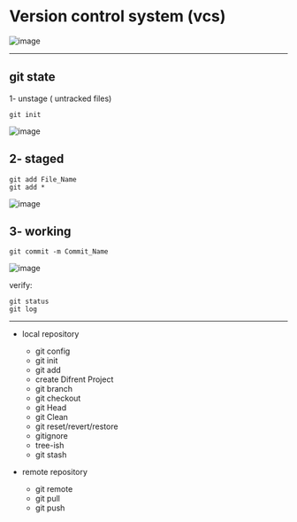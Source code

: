 # Version control system (vcs) 
![image](https://github.com/rezaabedi1365/Devops/assets/117336743/6455c93f-d8e1-4d94-8acc-d172af790592)

-----------------------------------------------------------------
## git state

1- unstage ( untracked files)
```
git init
```
![image](https://github.com/rezaabedi1365/Devops/assets/117336743/3c2ab70e-8a9e-4425-9d91-755f8dc5196b)

## 2- staged 
```
git add File_Name
git add *
```
![image](https://github.com/rezaabedi1365/Devops/assets/117336743/8ac3ffac-cf53-492a-a531-7dfb57fda439)


## 3- working
```
git commit -m Commit_Name
```
![image](https://github.com/rezaabedi1365/Devops/assets/117336743/c4e51818-d42d-4a69-84a7-85faeec49892)


verify:
```
git status
git log
```
---------------------------------------------------------------------
* local repository
  - git config
  - git init
  - git add
  - create Difrent Project 
  - git branch 
  - git checkout 
  - git Head 
  - git Clean 
  - git reset/revert/restore 
  - gitignore 
  - tree-ish 
  - git stash 


* remote repository
  - git remote 
  - git pull 
  - git push 

 
